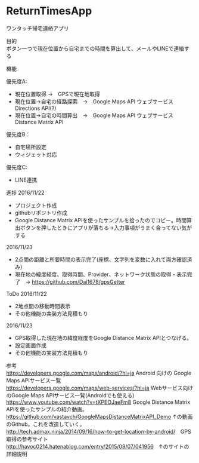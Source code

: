 # ReturnTimesApp
ワンタッチ帰宅連絡アプリ  

目的  
ボタン一つで現在位置から自宅までの時間を算出して、メールやLINEで連絡する  

機能  

優先度A:  

- 現在位置取得 →　GPSで現在地取得   
- 現在位置→自宅の経路探索　→　Google Maps API ウェブサービス Directions API(?)  
- 現在位置→自宅の時間算出　→　Google Maps API ウェブサービス Distance Matrix API  

優先度B：  

- 自宅場所設定    
- ウィジェット対応  

優先度C:  

- LINE連携  

進捗
2016/11/22
- プロジェクト作成
- githubリポジトリ作成
- Google Distance Matrix APIを使ったサンプルを拾ったのでコピー。時間算出ボタンを押したときにアプリが落ちる→入力事項がうまく合ってない気がする  

2016/11/23  
- 2点間の距離と所要時間の表示完了(座標、文字列を変数に入れて両方確認済み)  
- 現在地の緯度経度、取得時間、Provider、ネットワーク状態の取得・表示完了　→ <https://github.com/Dai1678/gpsGetter>

ToDo
2016/11/22  
- 2地点間の移動時間表示  
- その他機能の実装方法見積もり  

2016/11/23  
- GPS取得した現在地の緯度経度をGoogle Distance Matrix APIとつなげる。  
- 設定画面作成  
- その他機能の実装方法見積もり  

参考  
https://developers.google.com/maps/android/?hl=ja Android 向けの Google Maps APIサービス一覧  
https://developers.google.com/maps/web-services/?hl=ja Webサービス向けのGoogle Maps APIサービス一覧(Androidでも使える)  
https://www.youtube.com/watch?v=tXPEOJaeFm8 Google Distance Matrix APIを使ったサンプルの紹介動画。  
https://github.com/vastavch/GoogleMapsDistanceMatrixAPI_Demo ↑の動画のGithub。これを改造していく。    
<http://tech.admax.ninja/2014/09/16/how-to-get-location-by-android/>　GPS取得の参考サイト    
<http://havoc0214.hatenablog.com/entry/2015/09/07/041956>　↑のサイトの詳細説明    
